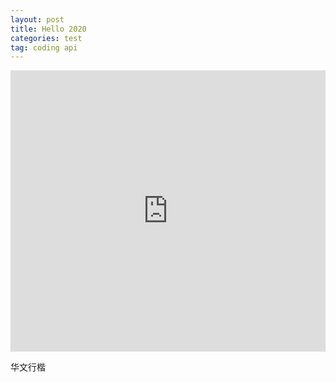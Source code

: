```yaml
---
layout: post
title: Hello 2020
categories: test
tag: coding api
---
```


<iframe src="http://music.163.com/outchain/player?type=0&amp;id=34238509&amp;auto=0&amp;height=430" width="100%" height="450" frameborder="no" marginwidth="0" marginheight="0"></iframe> 


<font face="华文行楷">华文行楷</font>  
